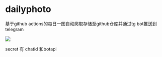 # dailyphoto
基于github actions的每日一图自动爬取存储至github仓库并通过tg bot推送到telegram

![](https://cdn.jsdelivr.net/gh/Wenmoux/wenpic/other/Screenshot_2021-03-07-08-25-09-543_org.thunderdog.challegram.jpg)

secret    有 chatid 和botapi
